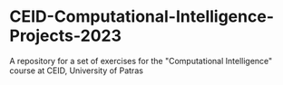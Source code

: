 # CEID-Computational-Intelligence-Projects-2023
A repository for a set of exercises for the "Computational Intelligence" course at CEID, University of Patras
